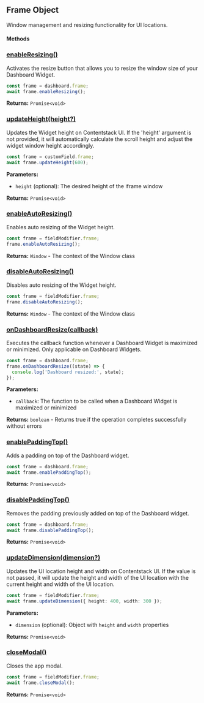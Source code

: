 ## Frame Object

Window management and resizing functionality for UI locations.

#### Methods

### [enableResizing()](#frame-enableresizing)

Activates the resize button that allows you to resize the window size of your Dashboard Widget.

```ts
const frame = dashboard.frame;
await frame.enableResizing();
```

**Returns:** `Promise<void>`

### [updateHeight(height?)](#frame-updateheight)

Updates the Widget height on Contentstack UI. If the 'height' argument is not provided, it will automatically calculate the scroll height and adjust the widget window height accordingly.

```ts
const frame = customField.frame;
await frame.updateHeight(600);
```

**Parameters:**
- `height` (optional): The desired height of the iframe window

**Returns:** `Promise<void>`

### [enableAutoResizing()](#frame-enableautoresizing)

Enables auto resizing of the Widget height.

```ts
const frame = fieldModifier.frame;
frame.enableAutoResizing();
```

**Returns:** `Window` - The context of the Window class

### [disableAutoResizing()](#frame-disableautoresizing)

Disables auto resizing of the Widget height.

```ts
const frame = fieldModifier.frame;
frame.disableAutoResizing();
```

**Returns:** `Window` - The context of the Window class

### [onDashboardResize(callback)](#frame-ondashboardresize)

Executes the callback function whenever a Dashboard Widget is maximized or minimized. Only applicable on Dashboard Widgets.

```ts
const frame = dashboard.frame;
frame.onDashboardResize((state) => {
  console.log('Dashboard resized:', state);
});
```

**Parameters:**
- `callback`: The function to be called when a Dashboard Widget is maximized or minimized

**Returns:** `boolean` - Returns true if the operation completes successfully without errors

### [enablePaddingTop()](#frame-enablepaddingtop)

Adds a padding on top of the Dashboard widget.

```ts
const frame = dashboard.frame;
await frame.enablePaddingTop();
```

**Returns:** `Promise<void>`

### [disablePaddingTop()](#frame-disablepaddingtop)

Removes the padding previously added on top of the Dashboard widget.

```ts
const frame = dashboard.frame;
await frame.disablePaddingTop();
```

**Returns:** `Promise<void>`

### [updateDimension(dimension?)](#frame-updatedimension)

Updates the UI location height and width on Contentstack UI. If the value is not passed, it will update the height and width of the UI location with the current height and width of the UI location.

```ts
const frame = fieldModifier.frame;
await frame.updateDimension({ height: 400, width: 300 });
```

**Parameters:**
- `dimension` (optional): Object with `height` and `width` properties

**Returns:** `Promise<void>`

### [closeModal()](#frame-closemodal)

Closes the app modal.

```ts
const frame = fieldModifier.frame;
await frame.closeModal();
```

**Returns:** `Promise<void>`
